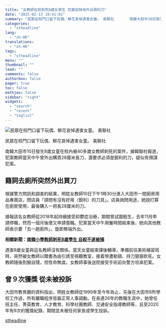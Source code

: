 ```yaml
---
title: "女教師在校刺死8歲女學生 犯案前特地外出買利刀"
date: "2025-02-13 19:41:02"
summary: "民眾在校門口留下玩偶、鮮花哀悼遇害女童。 美聯社       南韓大田市10日發生8歲女童在..."
categories:
  - "stheadline"
lang:
  - "zh-HK"
translations:
  - "zh-HK"
tags:
  - "stheadline"
menu: ""
thumbnail: ""
lead: ""
comments: false
authorbox: false
pager: true
toc: false
mathjax: false
sidebar: "right"
widgets:
  - "search"
  - "recent"
  - "taglist"
---
```


![民眾在校門口留下玩偶、鮮花哀悼遇害女童。 美聯社](https://image.stheadline.com/f/680p0/0x0/100/none/eb9cee4357502b65f162616950e8892a/stheadline/inewsmedia/20250213/_2025021319300032418.jpg)

民眾在校門口留下玩偶、鮮花哀悼遇害女童。 美聯社




南韓大田市10日發生8歲女童在校內被40多歲女教師刺死的案件，據韓聯社報道，犯案教師當天中午曾外出購買28厘米長刀，還要求必須是銳利的刀，疑似有預謀犯案。

籍詞去廁所突然外出買刀
-----------

根據警方問訊和調查的結果，明姓女教師10日下午1時30分進入大田市一間廚房用品專賣店，問店員「請問有沒有好用（銳利）的刀具」。店員詢問用途，她說打算在廚房使用，最後購入一把長28厘米的刀。

據報該名女教師從2018年起持續接受抑鬱症治療，期間曾試圖輕生，去年11月申請停職，然而一個月後便又申請復職。犯案當天中午用餐時間結束後，她向其他教師表示要「去一趟廁所」，旋即無端外出。

**相關新聞：[南韓小學教師刺死8歲學生 自殺不遂被捕](https://www.stheadline.com/realtime-world/3427516)**

遇害8歲女童與這名教師沒有關係。當天女童結束課後輔導，準備前往美術補習班時，突然被女教師以贈書為由引誘至視聽教室，接着慘遭勒頸、持刀狠狠砍死。女教師隨後割腕自殘，但性命無虞。女教師事後送院接受手術前向警方坦承犯案。

曾９次獲獎 從未被投訴
-----------

大田市教育廳的資料指出，明姓女教師從1999年至今年為止，先後在大田市6所學校工作過，所有離職程序皆屬正常人事調動。在長達26年的教職生涯中，她曾任班主任、菁英教育、人才教育、科學社團教師、交通安全指導教師等，且至2020年有9次的獲獎紀錄，期間並未被任何家長或學生投訴。

[stheadline](https://std.stheadline.com/realtime/article/2052633/即時-國際-女教師在校刺死8歲女學生-犯案前特地外出買利刀)
